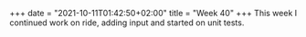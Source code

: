 +++
date = "2021-10-11T01:42:50+02:00"
title = "Week 40"
+++
This week I continued work on ride, adding input and started on unit tests.
